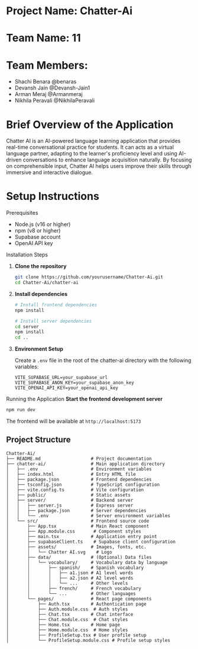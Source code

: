 # Project Name: Chatter-Ai

# Team Name: 11

# Team Members: 
- Shachi Benara @benaras
- Devansh Jain @Devansh-Jain1
- Arman Meraj @Armanmeraj
- Nikhila Peravali @NikhilaPeravali

# Brief Overview of the Application
Chatter AI is an AI-powered language learning application that provides real-time conversational practice for students. It can acts as a virtual language partner, adapting to the learner's proficiency level and using AI-driven conversations to enhance language acquisition naturally. By focusing on comprehensible input, Chatter AI helps users improve their skills through immersive and interactive dialogue.

# Setup Instructions

Prerequisites

- Node.js (v16 or higher)
- npm (v8 or higher)
- Supabase account
- OpenAI API key

 Installation Steps

1. **Clone the repository**
   ```bash
   git clone https://github.com/yourusername/Chatter-Ai.git
   cd Chatter-Ai/chatter-ai
   ```

2. **Install dependencies**
   ```bash
   # Install frontend dependencies
   npm install
   
   # Install server dependencies
   cd server
   npm install
   cd ..
   ```

3. **Environment Setup**
   
   Create a `.env` file in the root of the chatter-ai directory with the following variables:
   ```
   VITE_SUPABASE_URL=your_supabase_url
   VITE_SUPABASE_ANON_KEY=your_supabase_anon_key
   VITE_OPENAI_API_KEY=your_openai_api_key
   ```
   
Running the Application
**Start the frontend development server**
   ```bash
   npm run dev
   ```
   The frontend will be available at `http://localhost:5173`

## Project Structure

```
Chatter-Ai/
├── README.md                   # Project documentation
├── chatter-ai/                 # Main application directory
│   ├── .env                    # Environment variables
│   ├── index.html              # Entry HTML file
│   ├── package.json            # Frontend dependencies
│   ├── tsconfig.json           # TypeScript configuration
│   ├── vite.config.ts          # Vite configuration
│   ├── public/                 # Static assets
│   ├── server/                 # Backend server
│   │   ├── server.js           # Express server
│   │   ├── package.json        # Server dependencies
│   │   └── .env                # Server environment variables
│   └── src/                    # Frontend source code
│       ├── App.tsx             # Main React component
│       ├── App.module.css       # Component styles
│       ├── main.tsx            # Application entry point
│       ├── supabaseClient.ts    # Supabase client configuration
│       ├── assets/             # Images, fonts, etc.
│       │   └── Chatter AI.svg    # Logo
│       ├── data/               # (Optional) Data files
│       │   └── vocabulary/     # Vocabulary data by language
│       │       ├── spanish/    # Spanish vocabulary
│       │       │   ├── a1.json # A1 level words
│       │       │   ├── a2.json # A2 level words
│       │       │   └── ...     # Other levels
│       │       ├── french/     # French vocabulary
│       │       └── ...         # Other languages
│       └── pages/              # React page components
│           ├── Auth.tsx        # Authentication page
│           ├── Auth.module.css  # Auth styles
│           ├── Chat.tsx        # Chat interface
│           ├── Chat.module.css  # Chat styles
│           ├── Home.tsx        # Home page
│           ├── Home.module.css  # Home styles
│           ├── ProfileSetup.tsx # User profile setup
│           └── ProfileSetup.module.css # Profile setup styles
```
